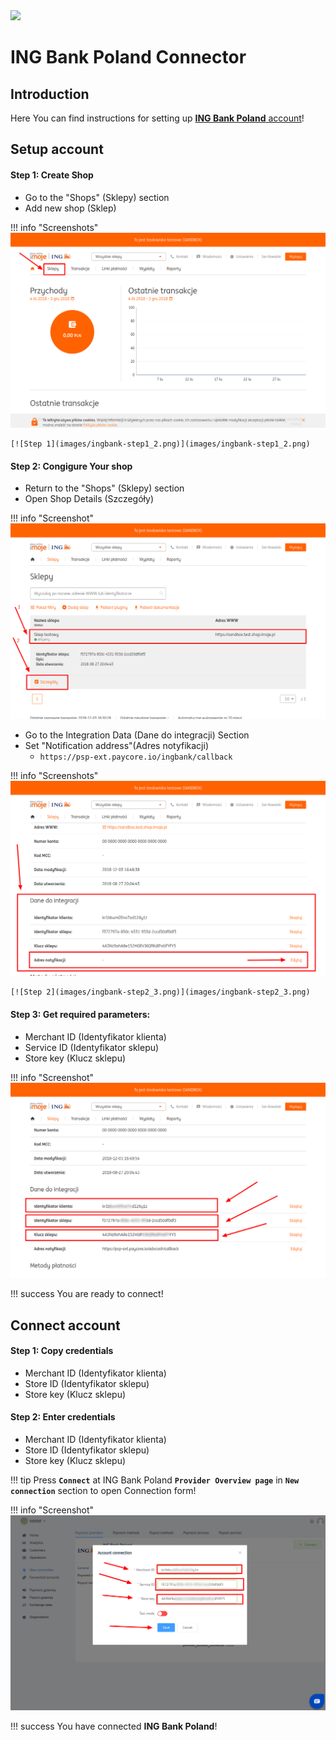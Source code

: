 <img src="https://static.openfintech.io/payment_providers/ingbankpl/logo.svg?w=400" width="400px">

# ING Bank Poland Connector

## Introduction

Here You can find  instructions for setting up <a href="https://login.ingbank.pl/mojeing/app/#login" target="_blank" rel="noopener">**ING Bank Poland** account</a>!

## Setup account

#### Step 1: Create Shop
-  Go to the "Shops" (Sklepy) section
-  Add new shop (Sklep)

!!! info "Screenshots"
    [![Step 1](images/ingbank-step1_1.png)](images/ingbank-step1_1.png)

    [![Step 1](images/ingbank-step1_2.png)](images/ingbank-step1_2.png)

#### Step 2: Congigure Your shop

- Return to the "Shops" (Sklepy) section
- Open Shop Details (Szczegóły)

!!! info "Screenshot"
    [![Step 2](images/ingbank-step2_1.png)](images/ingbank-step2_1.png)

- Go to the Integration Data (Dane do integracji) Section
- Set "Notification address"(Adres notyfikacji)
    -  ```https://psp-ext.paycore.io/ingbank/callback```

!!! info "Screenshots"
    [![Step 2](images/ingbank-step2_2.png)](images/ingbank-step2_2.png)

    [![Step 2](images/ingbank-step2_3.png)](images/ingbank-step2_3.png)

#### Step 3: Get required parameters:
-  Merchant ID (Identyfikator klienta)
-  Service ID (Identyfikator sklepu)
-  Store key (Klucz sklepu) 

!!! info "Screenshot"
    [![Step 2](images/ingbank-step3.png)](images/ingbank-step3.png)

!!! success
    You are ready to connect!
    
## Connect account

#### Step 1: Copy credentials

-  Merchant ID (Identyfikator klienta)
-  Store ID (Identyfikator sklepu)
-  Store key (Klucz sklepu)

#### Step 2: Enter credentials

-  Merchant ID (Identyfikator klienta)
-  Store ID (Identyfikator sklepu)
-  Store key (Klucz sklepu)

!!! tip
    Press **`Connect`** at ING Bank Poland **`Provider Overview page`** in **`New connection`** section to open Connection form!



!!! info "Screenshot"
    [![Connect](images/ingbank_connect.png)](images/ingbank_connect.png)


!!! success
    You have connected **ING Bank Poland**!